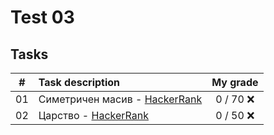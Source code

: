 # Test 03

## Tasks
| # | Task description | My grade |
| - | :--------------- | :-------: |
| 01 | Симетричен масив - [HackerRank](https://www.hackerrank.com/contests/kontrolno-3/challenges/challenge-4334) | 0 / 70 ❌ |
| 02 | Царство - [HackerRank](https://www.hackerrank.com/contests/kontrolno-3/challenges/challenge-4346) | 0 / 50 ❌ |
